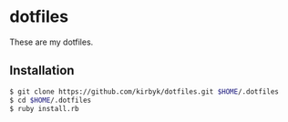 dotfiles
========
These are my dotfiles.

Installation
------------
```bash
$ git clone https://github.com/kirbyk/dotfiles.git $HOME/.dotfiles
$ cd $HOME/.dotfiles
$ ruby install.rb
```
